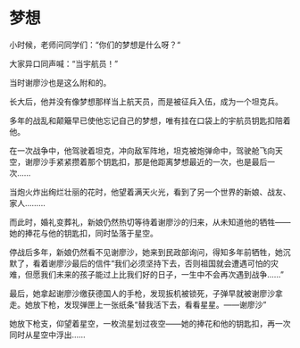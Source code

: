 # 梦想
小时候，老师问同学们：“你们的梦想是什么呀？“  

大家异口同声喊：“当宇航员！”  

当时谢廖沙也是这么附和的。  

长大后，他并没有像梦想那样当上航天员，而是被征兵入伍，成为一个坦克兵。  

多年的战乱和颠簸早已使他忘记自己的梦想，唯有挂在口袋上的宇航员钥匙扣陪着他。  

在一次战争中，他驾驶着坦克，冲向敌军阵地，坦克被炮弹命中，驾驶舱飞向天空，谢廖沙手紧紧攒着那个钥匙扣，那是他距离梦想最近的一次，也是最后一次……  

当炮火炸出绚烂壮丽的花时，他望着满天火光，看到了另一个世界的新娘、战友、家人………  

而此时，婚礼变葬礼，新娘仍然热切等待着谢廖沙的归来，从未知道他的牺牲——她的捧花与他的钥匙扣，同时坠落于星空。  

停战后多年，新娘仍然看不见谢廖沙，她来到民政部询问，得知多年前牺牲，她沉默了，看着谢廖沙最后的信件“我们必须坚持下去，否则祖国就会遭遇可怕的灾难，但愿我们未来的孩子能过上比我们好的日子，一生中不会再次遇到战争……”  

最后，她拿起谢廖沙缴获德国人的手枪，发现扳机被锁死，子弹早就被谢廖沙拿走。她放下枪，发现弹匣上一张纸条“替我活下去，看看星星。——谢廖沙”  

她放下枪支，仰望着星空，一枚流星划过夜空——她的捧花和他的钥匙扣，再一次同时从星空中浮出……

